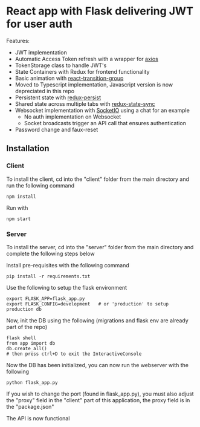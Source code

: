# React app with Flask delivering JWT for user auth

Features:

* JWT implementation
* Automatic Access Token refresh with a wrapper for [axios](https://github.com/axios/axios)
* TokenStorage class to handle JWT's
* State Containers with Redux for frontend functionality
* Basic animation with [react-transition-group](https://github.com/reactjs/react-transition-group)
* Moved to Typescript implementation, Javascript version is now depreciated in this repo
* Persistent state with [redux-persist](https://github.com/rt2zz/redux-persist)
* Shared state across multiple tabs with [redux-state-sync](https://github.com/aohua/redux-state-sync)
* Websocket implementation with [SocketIO](https://github.com/socketio/socket.io) using a chat for an example
  * No auth implementation on Websocket
  * Socket broadcasts trigger an API call that ensures authentication
* Password change and faux-reset

## Installation

### Client

To install the client, cd into the "client" folder from the main directory and run the following command

```
npm install
```

Run with

```
npm start
```

### Server

To install the server, cd into the "server" folder from the main directory and complete the following steps below

Install pre-requisites with the following command

```
pip install -r requirements.txt
```

Use the following to setup the flask environment

```
export FLASK_APP=flask_app.py
export FLASK_CONFIG=development   # or 'production' to setup production db
```

Now, init the DB using the following (migrations and flask env are already part of the repo)

```
flask shell
from app import db
db.create_all()
# then press ctrl+D to exit the InteractiveConsole
```

Now the DB has been initialized, you can now run the webserver with the following

```
python flask_app.py
```

If you wish to change the port (found in flask_app.py), you must also adjust the "proxy" field in the "client" part of this application, the proxy field is in the "package.json"

The API is now functional
